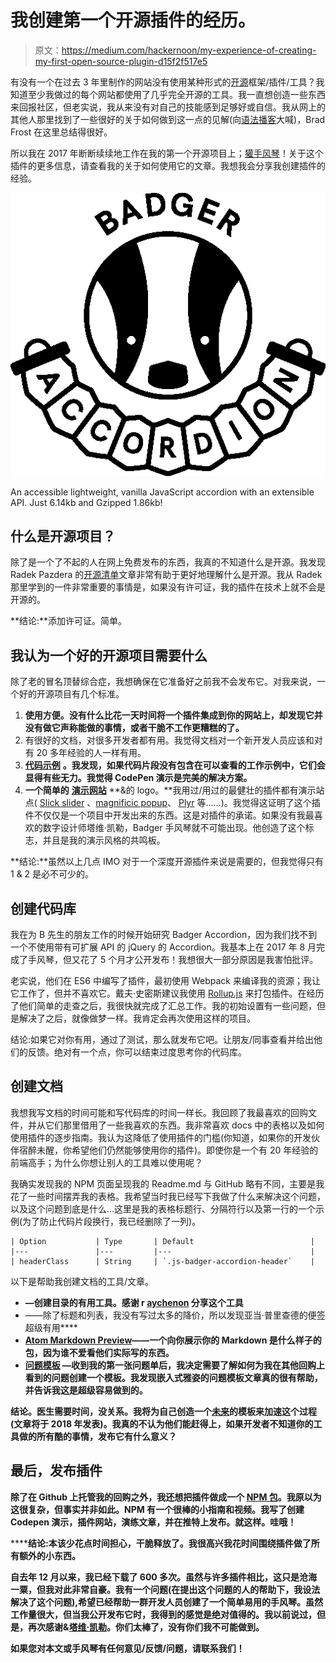 # 我创建第一个开源插件的经历。

> 原文：<https://medium.com/hackernoon/my-experience-of-creating-my-first-open-source-plugin-d15f2f517e5>

有没有一个在过去 3 年里制作的网站没有使用某种形式的[开源](http://www.wpbeginner.com/glossary/open-source/)框架/插件/工具？我知道至少我做过的每个网站都使用了几乎完全开源的工具。我一直想创造一些东西来回报社区，但老实说，我从来没有对自己的技能感到足够好或自信。我从网上的其他人那里找到了一些很好的关于如何做到这一点的见解(向[语法播客](https://syntax.fm/)大喊)，Brad Frost 在这里总结得很好。

所以我在 2017 年断断续续地工作在我的第一个开源项目上；[獾手风琴](http://ba.northernbadger.co.uk)！关于这个插件的更多信息，请查看我的关于如何使用它的文章。我想我会分享我创建插件的经验。

![](img/deb356c0dfb53021bf4fb49b88d1455c.png)

An accessible lightweight, vanilla JavaScript accordion with an extensible API. Just 6.14kb and Gzipped 1.86kb!

## 什么是开源项目？

除了是一个了不起的人在网上免费发布的东西，我真的不知道什么是开源。我发现 Radek Pazdera 的[开源清单](http://radek.io/2015/11/23/release-checklist/)文章非常有助于更好地理解什么是开源。我从 Radek 那里学到的一件非常重要的事情是，如果没有许可证，我的插件在技术上就不会是开源的。

**结论:**添加许可证。简单。

## 我认为一个好的开源项目需要什么

除了老的冒名顶替综合症，我想确保在它准备好之前我不会发布它。对我来说，一个好的开源项目有几个标准。

1.  **使用方便。没有什么比花一天时间将一个插件集成到你的网站上，却发现它并没有做它声称能做的事情，或者干脆不工作更糟糕的了。**
2.  有很好的文档，对很多开发者都有用。我觉得文档对一个新开发人员应该和对有 20 多年经验的人一样有用。
3.  [**代码示例**](https://codepen.io/stuartjnelson/pen/WZpxqY) **。我发现，如果代码片段没有包含在可以查看的工作示例中，它们会显得有些无力。我觉得 CodePen 演示是完美的解决方案。**
4.  **一个简单的** [**演示网站**](http://ba.northernbadger.co.uk) **&的 logo。**我用过/用过的最健壮的插件都有演示站点( [Slick slider](http://kenwheeler.github.io/slick/) 、[magnificic popup](http://dimsemenov.com/plugins/magnific-popup/)、 [Plyr](https://plyr.io/) 等……)。我觉得这证明了这个插件不仅仅是一个项目中开发出来的东西。这是对插件的承诺。如果没有我最喜欢的数字设计师塔维·凯勒，Badger 手风琴就不可能出现。他创造了这个标志，并且是我的演示风格的共鸣板。

**结论:**虽然以上几点 IMO 对于一个深度开源插件来说是需要的，但我觉得只有 1 & 2 是必不可少的。

## 创建代码库

我在为 B 先生的朋友工作的时候开始研究 Badger Accordion，因为我们找不到一个不使用带有可扩展 API 的 jQuery 的 Accordion。我基本上在 2017 年 8 月完成了手风琴，但又花了 5 个月才公开发布！我想很大一部分原因是我害怕批评。

老实说，他们在 ES6 中编写了插件，最初使用 Webpack 来编译我的资源；我让它工作了，但并不喜欢它。戴夫·史密斯建议我使用 [Rollup.js](https://rollupjs.org/) 来打包插件。在经历了他们简单的走查之后，我很快就完成了汇总工作。我的初始设置有一些问题，但是解决了之后，就像做梦一样。我肯定会再次使用这样的项目。

结论:如果它对你有用，通过了测试，那么就发布它吧。让朋友/同事查看并给出他们的反馈。绝对有一个点，你可以结束过度思考你的代码库。

## 创建文档

我想我写文档的时间可能和写代码库的时间一样长。我回顾了我最喜欢的回购文件，并从它们那里借用了一些我喜欢的东西。我非常喜欢 docs 中的表格以及如何使用插件的逐步指南。我认为这降低了使用插件的门槛(你知道，如果你的开发伙伴宿醉未醒，你希望他们仍然能够使用你的插件)。即使你是一个有 20 年经验的前端高手；为什么你想让别人的工具难以使用呢？

我确实发现我的 NPM 页面呈现我的 Readme.md 与 GitHub 略有不同，主要是我花了一些时间摆弄我的表格。我希望当时我已经写下我做了什么来解决这个问题，以及这个问题到底是什么…这里是我的表格标题行、分隔符行以及第一行的一个示例(为了防止代码片段换行，我已经删除了一列)。

```
| Option           | Type       | Default                          |
|---               |---         |---                               |
| headerClass      | String     | `.js-badger-accordion-header`    |
```

以下是帮助我创建文档的工具/文章。

*   [](http://tableofcontent.eu/)**—创建目录的有用工具。感谢 r [aychenon](https://github.com/raychenon) 分享这个工具**
*   **[](https://github.com/adam-p/markdown-here/wiki/Markdown-Cheatsheet)**——除了标题和列表，我没有写过太多的降价，所以发现亚当·普里查德的便签超级有用****
*   ****[**Atom Markdown Preview**](https://atom.io/packages/markdown-preview)——一个向你展示你的 Markdown 是什么样子的包，因为谁不爱看他们实际写的东西。****
*   ****[**问题模板**](https://embeddedartistry.com/blog/2017/8/18/a-github-issue-template-for-your-projects) —收到我的第一张问题单后，我决定需要了解如何为我在其他回购上看到的问题创建一个模板。我发现嵌入式雅姿的问题模板文章真的很有帮助，并告诉我这是超级容易做到的。****

******结论。医生需要时间，没关系。我将为自己创造一个[未来](https://hackernoon.com/tagged/future)的模板来加速这个过程(文章将于 2018 年发表)。我真的不认为他们能赶得上，如果开发者不知道你的工具做的所有酷的事情，发布它有什么意义？******

## ****最后，发布插件****

****除了在 Github 上托管我的回购之外，我还想把插件做成一个 [NPM 包](http://npmjs.com/package/badger-accordion)。我原以为这很复杂，但事实并非如此。NPM 有一个很棒的小指南和视频。我写了创建 Codepen 演示，插件网站，演练文章，并在推特上发布。就这样。哇哦！****

******结论:**本该少花点时间担心，干脆释放了。我很高兴我花时间围绕插件做了所有额外的小东西。****

****自去年 12 月以来，我已经下载了 600 多次。虽然与许多插件相比，这只是沧海一粟，但我对此非常自豪。我有一个问题(在提出这个问题的人的帮助下，我设法解决了这个问题),希望已经帮助一群开发人员创建了一个简单易用的手风琴。虽然工作量很大，但当我公开发布它时，我得到的感觉是绝对值得的。我以前说过，但是，再次感谢&[塔维·凯勒](http://taavetkelle.co.uk)。你们太棒了，没有你们我不可能做到。****

****如果您对本文或手风琴有任何意见/反馈/问题，请联系我们！****